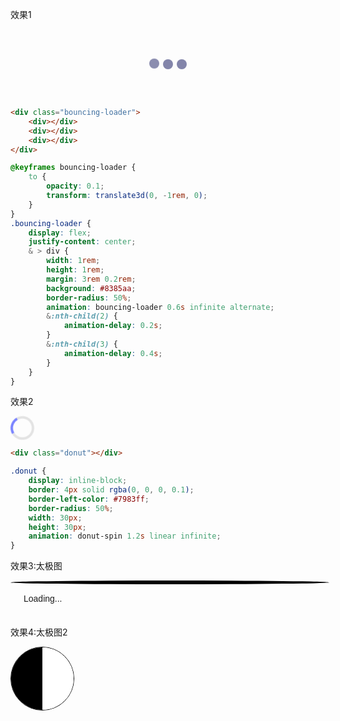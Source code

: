 <div class="loading">
    <div class="loading-item">
        <p class="h2">效果1</p>
        <div class="loading-item-content">
            <div class="bouncing-loader">
                <div></div>
                <div></div>
                <div></div>
            </div>
        </div>
    </div>
</div>

```html
<div class="bouncing-loader">
    <div></div>
    <div></div>
    <div></div>
</div>
```

```scss
@keyframes bouncing-loader {
    to {
        opacity: 0.1;
        transform: translate3d(0, -1rem, 0);
    }
}
.bouncing-loader {
    display: flex;
    justify-content: center;
    & > div {
        width: 1rem;
        height: 1rem;
        margin: 3rem 0.2rem;
        background: #8385aa;
        border-radius: 50%;
        animation: bouncing-loader 0.6s infinite alternate;
        &:nth-child(2) {
            animation-delay: 0.2s;
        }
        &:nth-child(3) {
            animation-delay: 0.4s;
        }
    }
}
```

<div class="loading">
    <div class="loading-item">
        <p class="h2">效果2</p>
        <div class="loading-item-content">
            <div class="donut"></div>
        </div>
    </div>
</div>

```html
<div class="donut"></div>
```

```scss
.donut {
    display: inline-block;
    border: 4px solid rgba(0, 0, 0, 0.1);
    border-left-color: #7983ff;
    border-radius: 50%;
    width: 30px;
    height: 30px;
    animation: donut-spin 1.2s linear infinite;
}
```

<div class="loading">
    <div class="loading-item">
        <p class="h2">效果3:太极图</p>
        <div class="loading-item-content">
           <div id="loader">
                <div class="logo">
                    <div class="left"></div>
                    <div class="right"></div>
                </div> 
                <p>Loading...</p>
            </div>
        </div>
    </div>
</div>

<div class="loading">
    <div class="loading-item">
        <p class="h2">效果4:太极图2</p>
        <div class="loading-item-content">
            <div class="tai-chi">
                <div class="tai-chi-left"></div>
                <div class="tai-chi-right"></div>
            </div>
        </div>
    </div>
</div>

<div>
    <vue-gittalk></vue-gittalk>
</div>

<style scoped lang="scss">
.loading{
    &-item{
        padding: 10px 0;
        &+&{
            margin-top: 20px;
        }
        &-content{
            padding: 20px 0;
            display: flex;
            justify-content: center;
            background-color: #efefef;
            position: relative;
        }
    }
}
@keyframes bouncing-loader {
    to {
        opacity: 0.1;
        transform: translate3d(0, -1rem, 0);
    }
}
.bouncing-loader {
    display: flex;
    justify-content: center;
    &>div{
        width: 1rem;
        height: 1rem;
        margin: 3rem 0.2rem;
        background: #8385aa;
        border-radius: 50%;
        animation: bouncing-loader 0.6s infinite alternate;
        &:nth-child(2) {
            animation-delay: 0.2s;
        }
        &:nth-child(3) {
            animation-delay: 0.4s;
        }
    }
}
@keyframes donut-spin {
    0% {
        transform: rotate(0deg);
    }
    100% {
        transform: rotate(360deg);
    }
}
.donut {
    display: inline-block;
    border: 4px solid rgba(0, 0, 0, 0.1);
    border-left-color: #7983ff;
    border-radius: 50%;
    width: 30px;
    height: 30px;
    animation: donut-spin 1.2s linear infinite;
}
$border-width:2px;
$loader-width:150px;
$loader-insider-width: $loader-width * 0.15;
$animate-time:4s;
@keyframes cricle-loading {
    0% {
        transform: rotate(0deg);
    }
    100% {
        transform: rotate(360deg);
    }
}

#loader{
    /* position: absolute;
    top: 0;
    left: 0;
    bottom: 0;
    right: 0; */
    /* display: flex;
    flex-direction: column;
    justify-content: center;
    align-items: center; */
    
    p {
        padding: 1.5em;
        font-family: Arial;
    }

    .logo{
        width: $loader-width;
        height: $loader-width;
        position: relative;
        background-color: #fff;
        border-radius: 50%;
        animation: cricle-loading 2.4s linear infinite;
        &:before{
            position: absolute;
            content: '';
            left: 0;
            top: 0;
            border-color: transparent;
            border-width: $border-width;
            border-style: solid;
            border-top-color: #000;
            border-right-color: #000;
            width: 100%;
            height: 100%;
            border-radius: 50%;
        }

        &:after{
            position: absolute;
            content: '';
            bottom: -2 * $border-width;
            right: -2 * $border-width;
            border-color: transparent;
            border-width: $border-width;
            border-style: solid;
            border-bottom-color: #000;
            border-left-color: #000;
            width: 100%;
            height: 100%;
            border-radius: 50%;
        }

        .left{
            position: absolute;
            width: 50%;
            height: 100%;
            top: $border-width;
            right: 50%;
            background-color: #000;
            border-top-left-radius: 100% 50%;
            border-bottom-left-radius: 100% 50%;

            &:before{
                position: absolute;
                content: '';
                width: 100%;
                height: 50%;
                bottom: 0;
                left: 50%;
                border-radius: 50%;
                background-color: #000;
            }

            &:after{
                position: absolute;
                content: '';
                width: $loader-insider-width;
                height: $loader-insider-width;
                background-color: #fff;
                bottom: calc(25% - #{$loader-insider-width} / 2);
                left: calc(100% - #{$loader-insider-width} / 2);
                border-radius: 50%;
            }      
        }

        .right{
            position: absolute;
            width: 50%;
            height: 100%;
            top: $border-width;
            left: 50%;
            border-top-right-radius: 100% 50%;
            border-bottom-right-radius: 100% 50%;

            &:before{
                position: absolute;
                content: '';
                width: 100%;
                height: 50%;
                top: 0;
                right: 50%;
                border-radius: 50%;
                background-color: #fff;
            }

            &:after{
                position: absolute;
                content: '';
                width: $loader-insider-width;
                height: $loader-insider-width;
                background-color: #000;
                top: calc(25% - #{$loader-insider-width} / 2);
                right: calc(100% - #{$loader-insider-width} / 2);
                border-radius: 50%;
            }    
        }  
    }  
}
.tai-chi{
    position: relative;
    width: 100px;
    height: 100px;
    border-radius: 50%;
    overflow: hidden;
    border: 1px solid #000;
    &:before,
    &:after{
        content: '';
        display: block;
        width: 50%;
        height: 100%;
        position: absolute;
        top: 0;
    }
    &:before{
        left: 0px;
        background-color: #000;
    }
    &:after{
        right: 0;
        background-color: #fff;
    }

    &-left,
    &-right{
        position: absolute;
        top: 1px;
    }

    &-left{

        &:before,
        &:after{
            position: absolute;
            width: 100%;
        }
    }
}
</style>
